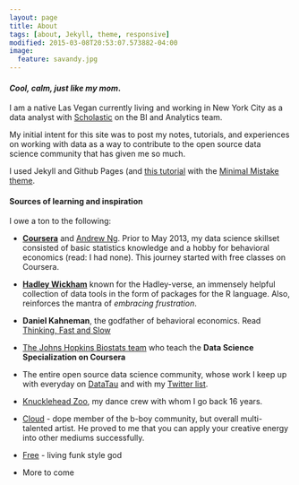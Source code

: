 ```yaml
---
layout: page
title: About
tags: [about, Jekyll, theme, responsive]
modified: 2015-03-08T20:53:07.573882-04:00
image:
  feature: savandy.jpg
---
```


#### _Cool, calm, just like my mom_.

I am a native Las Vegan currently living and working in New York City as a data analyst with [Scholastic](http://www.scholastic.com) on the BI and Analytics team.


My initial intent for this site was to post my notes, tutorials, and experiences on working with data as a way to contribute to the open source data science community that has given me so much.

I used Jekyll and Github Pages (and [this tutorial](http://24ways.org/2013/get-started-with-github-pages/) with the [Minimal Mistake theme](https://github.com/mmistakes/minimal-mistakes). 

#### Sources of learning and inspiration
I owe a ton to the following:

* [__Coursera__](http://www.coursera.org) and [Andrew Ng](https://twitter.com/andrewyng). Prior to May 2013, my data science skillset consisted of basic statistics knowledge and a hobby for behavioral economics (read: I had none). This journey started with free classes on Coursera.

* [__Hadley Wickham__](http://had.co.nz/) known for the Hadley-verse, an immensely helpful collection of data tools in the form of packages for the R language. Also, reinforces the mantra of *embracing frustration*. 

* __Daniel Kahneman__, the godfather of behavioral economics. Read [Thinking, Fast and Slow](http://www.indiebound.org/book/9780606275644)

* [The Johns Hopkins Biostats team](http://simplystatistics.org/) who teach the __Data Science Specialization on Coursera__

* The entire open source data science community, whose work I keep up with everyday on [DataTau](http://www.datatau.com/) and with my [Twitter list](https://twitter.com/andy_juan/lists/tech-data).

* [Knucklehead Zoo](http://www.knuckleheadzoo.com/), my dance crew with whom I go back 16 years.

* [Cloud](https://www.youtube.com/user/floorstatik/videos?flow=grid&view=0&sort=p) - dope member of the b-boy community, but overall multi-talented artist. He proved to me that you can apply your creative energy into other mediums successfully.

* [Free](https://www.youtube.com/watch?v=tCo6ZgK0Ogg) - living funk style god

* More to come